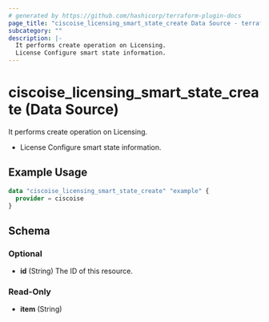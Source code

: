```yaml
---
# generated by https://github.com/hashicorp/terraform-plugin-docs
page_title: "ciscoise_licensing_smart_state_create Data Source - terraform-provider-ciscoise"
subcategory: ""
description: |-
  It performs create operation on Licensing.
  License Configure smart state information.
---
```


# ciscoise_licensing_smart_state_create (Data Source)

It performs create operation on Licensing.

- License Configure smart state information.

## Example Usage

```terraform
data "ciscoise_licensing_smart_state_create" "example" {
  provider = ciscoise
}
```

<!-- schema generated by tfplugindocs -->
## Schema

### Optional

- **id** (String) The ID of this resource.

### Read-Only

- **item** (String)



